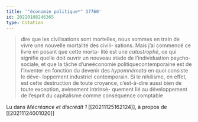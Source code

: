 ```yaml
---
title: '"économie politique*" 37760'
id: 20220108246365
type: Citation
---
```


> dire que les civilisations sont mortelles, nous sommes en train de vivre une nouvelle mortalité des civili- sations. Mais j’ai commencé ce livre en posant que cette morta- lité est une *catastrophè*, ce qui signifie quelle doit ouvrir un nouveau stade de l’individuation psycho-sociale, et que la tâche d’uneéconomie politiquecontemporaine est de l’inventer en fonction du devenir des *hypomnémata* en quoi consiste le déve- loppement industriel contemporain. Si le nihilisme, en effet, est cette destruction de toute croyance, c’est-à-dire aussi bien de toute exception, avènement intrinsè- quement lié au développement de l’esprit du capitalisme comme conséquence comptable

Lu dans *Mécréance et discrédit 1* [[20211125162124]], à propos de [[20211124001020]]